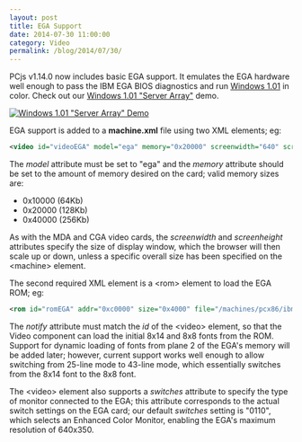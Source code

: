 ```yaml
---
layout: post
title: EGA Support
date: 2014-07-30 11:00:00
category: Video
permalink: /blog/2014/07/30/
---
```


PCjs v1.14.0 now includes basic EGA support.  It emulates the EGA hardware well enough to pass the IBM EGA BIOS
diagnostics and run [Windows 1.01](/software/pcx86/sys/windows/1.01/ega/) in color.  Check out our
[Windows 1.01 "Server Array"](/software/pcx86/sys/windows/1.01/ega/array/) demo.

[<img src="/blog/images/win101-array-demo-small.jpg" alt='Windows 1.01 "Server Array" Demo'/>](/blog/images/win101-array-demo.jpg)

EGA support is added to a **machine.xml** file using two XML elements; eg:

```xml
<video id="videoEGA" model="ega" memory="0x20000" screenwidth="640" screenheight="350"/>
```

The *model* attribute must be set to "ega" and the *memory* attribute should be set to the amount of memory
desired on the card; valid memory sizes are:
 
- 0x10000 (64Kb)
- 0x20000 (128Kb)
- 0x40000 (256Kb)

As with the MDA and CGA video cards, the *screenwidth* and *screenheight* attributes specify the size of display
window, which the browser will then scale up or down, unless a specific overall size has been specified on the
&lt;machine&gt; element.

The second required XML element is a &lt;rom&gt; element to load the EGA ROM; eg:

```xml
<rom id="romEGA" addr="0xc0000" size="0x4000" file="/machines/pcx86/ibm/video/ega/1984-09-13/IBM-EGA.json5" notify="videoEGA"/>
```

The *notify* attribute must match the *id* of the &lt;video&gt; element, so that the Video component can load
the initial 8x14 and 8x8 fonts from the ROM.  Support for dynamic loading of fonts from plane 2 of the EGA's memory
will be added later; however, current support works well enough to allow switching from 25-line mode to 43-line mode,
which essentially switches from the 8x14 font to the 8x8 font.

The &lt;video&gt; element also supports a *switches* attribute to specify the type of monitor connected to the EGA;
this attribute corresponds to the actual switch settings on the EGA card; our default *switches* setting is "0110",
which selects an Enhanced Color Monitor, enabling the EGA's maximum resolution of 640x350.

